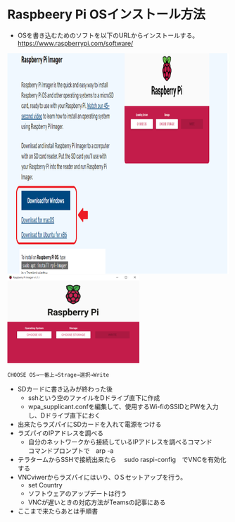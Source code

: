 # Raspbeery Pi OSインストール方法  


- OSを書き込むためのソフトを以下のURLからインストールする。  
https://www.raspberrypi.com/software/  
<img alt="OSインストーラ画像" src="./img/OSインストールページ.png" width="600" height="500">

<img alt="OSインストーラ画像" src="./img/OS%E3%82%A4%E3%83%B3%E3%82%B9%E3%83%88%E3%83%BC%E3%83%A9.png" width="300" height="200">

```
CHOOSE OS→一番上→Strage→選択→Write  
```  

- SDカードに書き込みが終わった後  
  - sshという空のファイルをDドライブ直下に作成
  - wpa_supplicant.confを編集して、使用するWi-fiのSSIDとPWを入力し、Dドライブ直下におく  
- 出来たらラズパイにSDカードを入れて電源をつける
- ラズパイのIPアドレスを調べる  
  - 自分のネットワークから接続しているIPアドレスを調べるコマンド  
   コマンドプロンプトで　arp -a
- テラタームからSSHで接続出来たら
　sudo raspi-config　でVNCを有効化する
- VNCviwerからラズパイにはいり、OＳセットアップを行う。  
  - set Country
  - ソフトウェアのアップデートは行う
  - VNCが遅いときの対応方法がTeamsの記事にある  
- ここまで来たらあとは手順書
